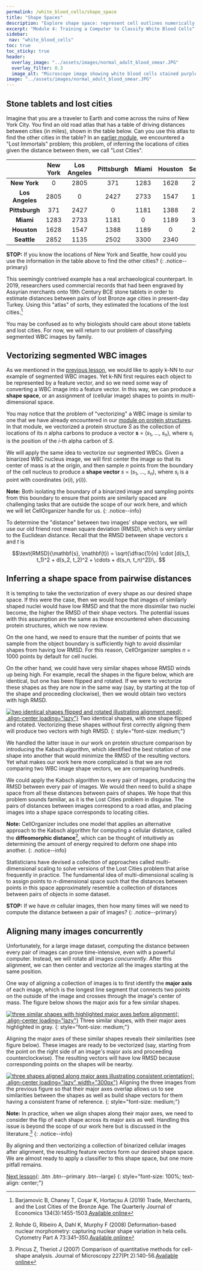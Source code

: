 ```yaml
---
permalink: /white_blood_cells/shape_space
title: "Shape Spaces"
description: "Explore shape space: represent cell outlines numerically to compare white-blood-cell morphology across thousands of images."
excerpt: "Module 4: Training a Computer to Classify White Blood Cells"
sidebar:
 nav: "white_blood_cells"
toc: true
toc_sticky: true
header:
  overlay_image: "../assets/images/normal_adult_blood_smear.JPG"
  overlay_filter: 0.3
  image_alt: "Microscope image showing white blood cells stained purple among red blood cells."
image: "../assets/images/normal_adult_blood_smear.JPG"
---
```


## Stone tablets and lost cities

Imagine that you are a traveler to Earth and come across the ruins of New York City. You find an old road atlas that has a table of driving distances between cities (in miles), shown in the table below. Can you use this atlas to find the other cities in the table? In an [earlier module](../chemotaxis/home), we encountered a "Lost Immortals" problem; this problem, of inferring the locations of cities given the distance between them, we call "Lost Cities".

| | New York | Los Angeles | Pittsburgh | Miami | Houston | Seattle |
| :----: | :----: | :----: | :----: | :----: | :----: | :----: |
| **New York** | 0 | 2805 | 371 | 1283 | 1628 | 2852 |
| **Los Angeles** | 2805 | 0 | 2427 | 2733 | 1547 | 1135 |
| **Pittsburgh** | 371 | 2427 | 0 | 1181 | 1388 | 2502 |
| **Miami** | 1283 | 2733 | 1181 | 0 | 1189 | 3300 |
| **Houston** | 1628 | 1547 | 1388 | 1189 | 0 | 2340 |
| **Seattle** | 2852 | 1135 | 2502 | 3300 | 2340 | 0 |

**STOP:** If you know the locations of New York and Seattle, how could you use the information in the table above to find the other cities?
{: .notice--primary}

This seemingly contrived example has a real archaeological counterpart. In 2019, researchers used commercial records that had been engraved by Assyrian merchants onto 19th Century BCE stone tablets in order to estimate distances between pairs of lost Bronze age cities in present-day Turkey. Using this "atlas" of sorts, they estimated the locations of the lost cities.[^Barjamovich2019]

You may be confused as to why biologists should care about stone tablets and lost cities. For now, we will return to our problem of classifying segmented WBC images by family.

## Vectorizing segmented WBC images

As we mentioned in the [previous lesson](classification), we would like to apply k-NN to our example of segmented WBC images. Yet k-NN first requires each object to be represented by a feature vector, and so we need some way of converting a WBC image into a feature vector. In this way, we can produce a **shape space**, or an assignment of (cellular image) shapes to points in multi-dimensional space.

You may notice that the problem of "vectorizing" a WBC image is similar to one that we have already encountered in our [module on protein structures](../coronavirus/accuracy). In that module, we vectorized a protein structure *S* as the collection of locations of its *n* alpha carbons to produce a vector  **s** = (*s*<sub>1</sub>, ..., *s*<sub><em>n</em></sub>), where *s*<sub><em>i</em></sub> is the position of the *i*-th alpha carbon of *S*.

We will apply the same idea to vectorize our segmented WBCs. Given a binarized WBC nucleus image, we will first center the image so that its center of mass is at the origin, and then sample *n* points from the boundary of the cell nucleus to produce a **shape vector** *s* = (*s*<sub>1</sub>, ..., *s*<sub><em>n</em></sub>), where *s*<sub><em>i</em></sub> is a point with coordinates (*x*(*i*), *y*(*i*)).

**Note:** Both isolating the boundary of a binarized image and sampling points from this boundary to ensure that points are similarly spaced are challenging tasks that are outside the scope of our work here, and which we will let CellOrganizer handle for us.
{: .notice--info}

To determine the "distance" between two images' shape vectors, we will use our old friend root mean square deviation (RMSD), which is very similar to the Euclidean distance. Recall that the RMSD between shape vectors *s* and *t* is

$$\text{RMSD}(\mathbf{s}, \mathbf{t}) = \sqrt{\dfrac{1}{n} \cdot [d(s_1, t_1)^2 + d(s_2, t_2)^2 + \cdots + d(s_n, t_n)^2]}\,. $$

## Inferring a shape space from pairwise distances

It is tempting to take the vectorization of every shape as our desired shape space. If this were the case, then we would hope that images of similarly shaped nuclei would have low RMSD and that the more dissimilar two nuclei become, the higher the RMSD of their shape vectors. The potential issues with this assumption are the same as those encountered when discussing protein structures, which we now review.

On the one hand, we need to ensure that the number of points that we sample from the object boundary is sufficiently high to avoid dissimilar shapes from having low RMSD. For this reason, CellOrganizer samples *n* = 1000 points by default for cell nuclei.

On the other hand, we could have very similar shapes whose RMSD winds up being high. For example, recall the shapes in the figure below, which are identical, but one has been flipped and rotated. If we were to vectorize these shapes as they are now in the same way (say, by starting at the top of the shape and proceeding clockwise), then we would obtain two vectors with high RMSD.

[![two identical shapes flipped and rotated illustrating alignment need](../assets/images/600px/two_shapes.png){: .align-center loading="lazy"}](../assets/images/two_shapes.png)
Two identical shapes, with one shape flipped and rotated. Vectorizing these shapes without first correctly aligning them will produce two vectors with high RMSD.
{: style="font-size: medium;"}

We handled the latter issue in our work on protein structure comparison by introducing the Kabsch algorithm, which identified the best rotation of one shape into another that would minimize the RMSD of the resulting vectors. Yet what makes our work here more complicated is that we are not comparing  two WBC image shape vectors, we are comparing hundreds.

We could apply the Kabsch algorithm to every pair of images, producing the RMSD between every pair of images. We would then need to build a shape space from all these distances between pairs of shapes. We hope that this problem sounds familiar, as it is the Lost Cities problem in disguise. The pairs of distances between images correspond to a road atlas, and placing images into a shape space corresponds to locating cities.

**Note:** CellOrganizer includes one model that applies an alternative approach to the Kabsch algorithm for computing a cellular distance, called the **diffeomorphic distance**[^Rohde2008], which can be thought of intuitively as determining the amount of energy required to deform one shape into another.
{: .notice--info}

Statisticians have devised a collection of approaches called multi-dimensional scaling to solve versions of the Lost Cities problem that arise frequently in practice. The fundamental idea of multi-dimensional scaling is to assign points to *n*-dimensional space such that the distances between points in this space approximately resemble a collection of distances between pairs of objects in some dataset.

**STOP:** If we have *m* cellular images, then how many times will we need to compute the distance between a pair of images?
{: .notice--primary}

## Aligning many images concurrently

Unfortunately, for a large image dataset, computing the distance between every pair of images can prove time-intensive, even with a powerful computer. Instead, we will rotate all images *concurrently*. After this alignment, we can then center and vectorize all the images starting at the same position.

One way of aligning a collection of images is to first identify the **major axis** of each image, which is the longest line segment that connects two points on the outside of the image and crosses through the image's center of mass. The figure below shows the major axis for a few similar shapes.

[![three similar shapes with highlighted major axes before alignment](../assets/images/600px/three_similar_shapes_unaligned.png){: .align-center loading="lazy"}](../assets/images/three_similar_shapes_unaligned.png)
Three similar shapes, with their major axes highlighted in gray.
{: style="font-size: medium;"}

Aligning the major axes of these similar shapes reveals their similarities (see figure below). These images are ready to be vectorized (say, starting from the point on the right side of an image's major axis and proceeding counterclockwise). The resulting vectors will have low RMSD because corresponding points on the shapes will be nearby.

[![three shapes aligned along major axes illustrating consistent orientation](../assets/images/600px/three_similar_shapes_aligned.png){: .align-center loading="lazy" width="300px"}](../assets/images/three_similar_shapes_aligned.png)
Aligning the three images from the previous figure so that their major axes overlap allows us to see similarities between the shapes as well as build shape vectors for them having a consistent frame of reference.
{: style="font-size: medium;"}

**Note:** In practice, when we align shapes along their major axes, we need to consider the flip of each shape across its major axis as well. Handling this issue is beyond the scope of our work here but is discussed in the literature.[^Pincus2007]
{: .notice--info}

By aligning and then vectorizing a collection of binarized cellular images after alignment, the resulting feature vectors form our desired shape space. We are almost ready to apply a classifier to this shape space, but one more pitfall remains.

[Next lesson](pca){: .btn .btn--primary .btn--large}
{: style="font-size: 100%; text-align: center;"}

[^Barjamovich2019]: Barjamovic B, Chaney T, Coşar K, Hortaçsu A (2019) Trade, Merchants, and the Lost Cities of the Bronze Age. The Quarterly Journal of Economics 134(3):1455-1503.[Available online](https://doi.org/10.1093/qje/qjz009)

[^Pincus2007]: Pincus Z, Theriot J (2007) Comparison of quantitative methods for cell-shape analysis. Journal of Microscopy 227(Pt 2):140-56.[Available online](https://doi.org/10.1111/j.1365-2818.2007.01799.x)

[^Rohde2008]: Rohde G, Ribeiro A, Dahl K, Murphy F (2008) Deformation-based nuclear morphometry: capturing nuclear shape variation in hela cells. Cytometry Part A 73:341–350.[Available online](https://doi.org/10.1002/cyto.a.20506)
